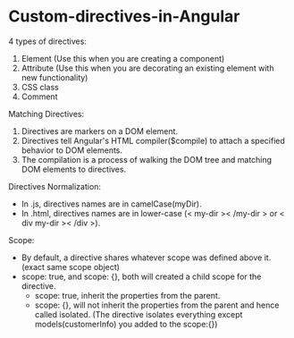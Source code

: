 # Custom-directives-in-Angular
4 types of directives:

1. Element (Use this when you are creating a component)
2. Attribute (Use this when you are decorating an existing element with new functionality)
3. CSS class
4. Comment


Matching Directives:

1. Directives are markers on a DOM element.
2. Directives tell Angular's HTML compiler($compile) to attach a specified behavior to DOM elements.
3. The compilation is a process of walking the DOM tree and matching DOM elements to directives.

Directives Normalization:

- In .js, directives names are in camelCase(myDir).
- In .html, directives names are in lower-case (< my-dir >< /my-dir > or < div my-dir >< /div >).

Scope:

- By default, a directive shares whatever scope was defined above it. (exact same scope object)
- scope: true, and scope: {},  both will created a child scope for the directive.
  - scope: true,    inherit the properties from the parent.
  - scope: {},      will not inherit the properties from the parent and hence called isolated. (The directive isolates everything except models(customerInfo) you added to the scope:{})
